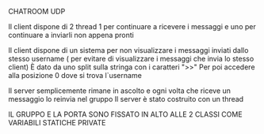 CHATROOM UDP

Il client dispone di 2 thread 1 per continuare a ricevere i messaggi e uno per continuare a inviarli non appena pronti

Il client dispone di un sistema per non visualizzare i messaggi inviati dallo stesso username ( per evitare di visualizzare i messaggi che invia lo stesso client)
È dato da uno split sulla stringa con i caratteri ">>" Per poi accedere alla posizione 0 dove si trova l`username

Il server semplicemente rimane in ascolto e ogni volta che riceve un messaggio lo reinvia nel gruppo
Il server è stato costruito con un thread

IL GRUPPO E LA PORTA SONO FISSATO IN ALTO ALLE 2 CLASSI COME VARIABILI STATICHE PRIVATE

